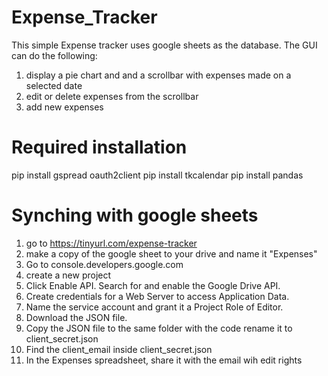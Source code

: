 # Expense_Tracker

This simple Expense tracker uses google sheets as the database.
The GUI can do the following:
1. display a pie chart and and a scrollbar with expenses made on a selected date
2. edit or delete expenses from the scrollbar
3. add new expenses

# Required installation

pip install gspread oauth2client
pip install tkcalendar
pip install pandas

# Synching with google sheets

1. go to https://tinyurl.com/expense-tracker
2. make a copy of the google sheet to your drive and name it "Expenses"
3. Go to console.developers.google.com
4. create a new project
5. Click Enable API. Search for and enable the Google Drive API.
6. Create credentials for a Web Server to access Application Data.
7. Name the service account and grant it a Project Role of Editor.
8. Download the JSON file.
9. Copy the JSON file to the same folder with the code rename it to client_secret.json
10. Find the  client_email inside client_secret.json
11. In the Expenses spreadsheet, share it with the email wih edit rights
